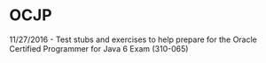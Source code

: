 # OCJP
11/27/2016 - Test stubs and exercises to help prepare for the Oracle Certified Programmer for Java 6 Exam (310-065)


